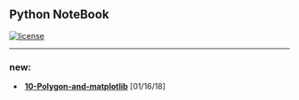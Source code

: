 ## Python NoteBook

[![license](https://img.shields.io/github/license/mashape/apistatus.svg)](https://github.com/LennyFan/PythonNoteBook/blob/master/LICENSE)

***

### new:
*  [**10-Polygon-and-matplotlib**](http://nbviewer.jupyter.org/github/LennyFan/PythonNoteBook/blob/master/New/10-Polygon-and-matplotlib.ipynb) [01/16/18]


